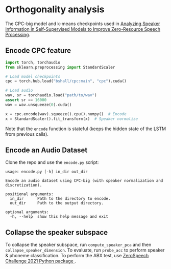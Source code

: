 # Orthogonality analysis

The CPC-big model and k-means checkpoints used in [Analyzing Speaker Information in Self-Supervised Models to Improve Zero-Resource Speech Processing](https://arxiv.org/abs/2108.00917).

## Encode CPC feature

```python
import torch, torchaudio
from sklearn.preprocessing import StandardScaler

# Load model checkpoints
cpc = torch.hub.load("bshall/cpc:main", "cpc").cuda()

# Load audio
wav, sr = torchaudio.load("path/to/wav")
assert sr == 16000
wav = wav.unsqueeze(0).cuda()

x = cpc.encode(wav).squeeze().cpu().numpy()  # Encode
x = StandardScaler().fit_transform(x)  # Speaker normalize
```

Note that the `encode` function is stateful (keeps the hidden state of the LSTM from previous calls).

## Encode an Audio Dataset

Clone the repo and use the `encode.py` script:

```
usage: encode.py [-h] in_dir out_dir

Encode an audio dataset using CPC-big (with speaker normalization and discretization).

positional arguments:
  in_dir      Path to the directory to encode.
  out_dir     Path to the output directory.

optional arguments:
  -h, --help  show this help message and exit
```

## Collapse the speaker subspace

To collapse the speaker subspace, run `compute_speaker_pca` and then `collapse_speaker_dimension`.
To evaluate, run `probe_acc` to perform speaker & phoneme classification. To perform the ABX test, use [ZeroSpeech Challenge 2021 Python package
](https://github.com/zerospeech/zerospeech2021).
